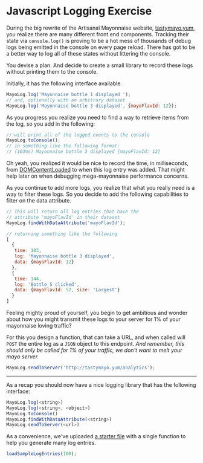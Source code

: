 # Javascript Logging Exercise

During the big rewrite of the Artisanal Mayonnaise website, [tastymayo.yum](http://tastymayo.yum), you realize there are many different front end components. Tracking their state via `console.log()` is proving to be a hot mess of thousands of debug logs being emitted in the console on every page reload.  There has got to be a better way to log all of these states without littering the console.

You devise a plan. And decide to create a small library to record these logs without printing them to the console.

Initially, it has the following interface available.

```js
MayoLog.log('Mayonnaise bottle 1 displayed ');
// and, optionally with an arbitrary dataset
MayoLog.log('Mayonnaise bottle 3 displayed', {mayoFlavId: 12});
```

As you progress you realize you need to find a way to retrieve items from the log, so you add in the following:

```js
// will print all of the logged events to the console
MayoLog.toConsole();
// in something like the following format:
// (103ms) Mayonnaise bottle 3 displayed {mayoFlavId: 12}
```

Oh yeah, you realized it would be nice to record the time, in milliseconds, from [DOMContentLoaded](https://developer.mozilla.org/en-US/docs/Web/Events/DOMContentLoaded) to when this log entry was added. That might help later on when debugging mega-mayonnaise performance concerns.

As you continue to add more logs, you realize that what you really need is a way to filter these logs. So you decide to add the following capabilities to filter on the data attribute.

```js
// This will return all log entries that have the
// attribute 'mayoFlavId' in their dataset
MayoLog.findWithDataAttribute('mayoFlavId');

// returning something like the following
[
  {
   time: 103,
   log: 'Mayonnaise bottle 3 displayed',
   data: {mayoFlavId: 12}
  },
  {
   time: 144,
   log: 'Bottle 5 clicked',
   data: {mayoFlavId: 52, size: 'Largest'}
  }
]
```

Feeling mighty proud of yourself, you begin to get ambitious and wonder about how you might transmit these logs to your server for 1% of your mayonnaise loving traffic?

For this you design a function, that can take a URL, and when called will `POST` the entire log as a `JSON` object to this endpoint. _And remember, this should only be called for 1% of your traffic, we don't want to melt your mayo server._

```js
MayoLog.sendToServer('http://tastymayo.yum/analytics');
```

* * *

As a recap you should now have a nice logging library that has the following interface:

```js
MayoLog.log(<string>)
MayoLog.log(<string>, <object>)
MayoLog.toConsole()
MayoLog.findWithDataAttribute(<string>)
MayoLog.sendToServer(<url>)
```

As a convenience, we've uploaded [a starter file](https://gist.github.com/banderson623/c20d7b3adc023c5ce3404d2efde95bdb)  with a single function to help you generate many log entries.

```js
loadSampleLogEntries(100);
```
